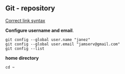## Git - repository

[Correct link syntax](http://www.example.com/)

**Configure username and email**.
```
git config --global user.name "janez"
git config --global user.email "jamserv@gmail.com"
git config --list
```

**home directory**
```
cd ~
```
